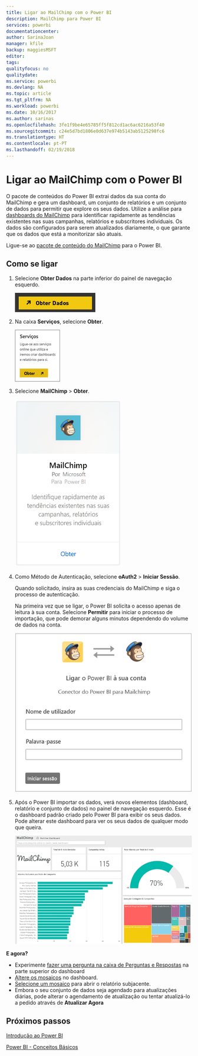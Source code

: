 ```yaml
---
title: Ligar ao MailChimp com o Power BI
description: MailChimp para Power BI
services: powerbi
documentationcenter: 
author: SarinaJoan
manager: kfile
backup: maggiesMSFT
editor: 
tags: 
qualityfocus: no
qualitydate: 
ms.service: powerbi
ms.devlang: NA
ms.topic: article
ms.tgt_pltfrm: NA
ms.workload: powerbi
ms.date: 10/16/2017
ms.author: sarinas
ms.openlocfilehash: 3fe1f9be4e65785ff5f812cd1ac6ac6216a53f40
ms.sourcegitcommit: c24e5d7bd1806e0d637e974b5143ab5125298fc6
ms.translationtype: HT
ms.contentlocale: pt-PT
ms.lasthandoff: 02/19/2018
---
```

# <a name="connect-to-mailchimp-with-power-bi"></a>Ligar ao MailChimp com o Power BI
O pacote de conteúdos do Power BI extrai dados da sua conta do MailChimp e gera um dashboard, um conjunto de relatórios e um conjunto de dados para permitir que explore os seus dados. Utilize a análise para [dashboards do MailChimp](https://powerbi.microsoft.com/integrations/mailchimp) para identificar rapidamente as tendências existentes nas suas campanhas, relatórios e subscritores individuais. Os dados são configurados para serem atualizados diariamente, o que garante que os dados que está a monitorizar são atuais.

Ligue-se ao [pacote de conteúdo do MailChimp](https://app.powerbi.com/getdata/services/mailchimp) para o Power BI.

## <a name="how-to-connect"></a>Como se ligar
1. Selecione **Obter Dados** na parte inferior do painel de navegação esquerdo.
   
    ![](media/service-connect-to-mailchimp/pbi_getdata.png)
2. Na caixa **Serviços**, selecione **Obter**.
   
   ![](media/service-connect-to-mailchimp/pbi_getservices.png)
3. Selecione **MailChimp** \> **Obter**.
   
   ![](media/service-connect-to-mailchimp/mailchimp.png)
4. Como Método de Autenticação, selecione **oAuth2** \> **Iniciar Sessão**.
   
    Quando solicitado, insira as suas credenciais do MailChimp e siga o processo de autenticação.
   
    Na primeira vez que se ligar, o Power BI solicita o acesso apenas de leitura à sua conta. Selecione **Permitir** para iniciar o processo de importação, que pode demorar alguns minutos dependendo do volume de dados na conta.
   
    ![](media/service-connect-to-mailchimp/allow.png)
5. Após o Power BI importar os dados, verá novos elementos (dashboard, relatório e conjunto de dados) no painel de navegação esquerdo. Esse é o dashboard padrão criado pelo Power BI para exibir os seus dados. Pode alterar este dashboard para ver os seus dados de qualquer modo que queira.
   
   ![](media/service-connect-to-mailchimp/pbi_mailchimpnewdash.png)

**E agora?**

* Experimente [fazer uma pergunta na caixa de Perguntas e Respostas](power-bi-q-and-a.md) na parte superior do dashboard
* [Altere os mosaicos](service-dashboard-edit-tile.md) no dashboard.
* [Selecione um mosaico](service-dashboard-tiles.md) para abrir o relatório subjacente.
* Embora o seu conjunto de dados seja agendado para atualizações diárias, pode alterar o agendamento de atualização ou tentar atualizá-lo a pedido através de **Atualizar Agora**

## <a name="next-steps"></a>Próximos passos
[Introdução ao Power BI](service-get-started.md)

[Power BI - Conceitos Básicos](service-basic-concepts.md)

